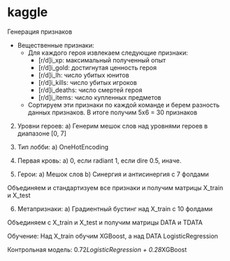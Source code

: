 # kaggle
Генерация признаков
- Вещественные признаки:
  - Для каждого героя извлекаем следующие признаки:
    - [r/d]i_xp: максимальный полученный опыт
    - [r/d]i_gold: достигнутая ценность героя
    - [r/d]i_lh: число убитых юнитов
    - [r/d]i_kills: число убитых игроков
    - [r/d]i_deaths: число смертей героя
    - [r/d]i_items: число купленных предметов
  - Сортируем эти признаки по каждой команде и берем разность данных признаков. В итоге получим 5х6 = 30 признаков

2. Уровни героев:
  а) Генерим мешок слов над уровнями героев в диапазоне [0, 7]
  
3. Тип лобби:
  a) OneHotEncoding
  
4. Первая кровь:
  а) 0, если radiant
     1, если dire
     0.5, иначе.
     
5. Герои:
  а) Мешок слов
  b) Синергия и антисинергия с 7 фолдами

Объединяем и стандартизуем все признаки и получим матрицы X_train и X_test

6. Метапризнаки:
  a) Градиентный бустинг над X_train c 10 фолдами

Объединяем c X_train и X_test и получим матрицы DATA и TDATA

Обучение:
Над X_train обучим XGBoost, а над DATA LogisticRegression

Контрольная модель:
0.72*LogisticRegression + 0.28*XGBoost
